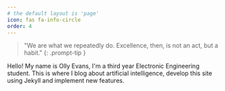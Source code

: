 ```yaml
---
# the default layout is 'page'
icon: fas fa-info-circle
order: 4
---
```


> "We are what we repeatedly do. Excellence, then, is not an act, but a habit."
{: .prompt-tip }

Hello! My name is Olly Evans, I'm a third year Electronic Engineering student. This is where I blog about artificial intelligence, develop this site using Jekyll and implement new features.